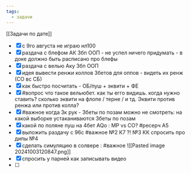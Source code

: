 ```yaml
---
tags:
  - задачи
---
```

[[Задачи по дате]]
- [x] c 9го августа не играю нл100
- [x] раздача с блефом АК 3бп ООП - не успел ничего придумать - в доке должно быть расписано про блефы
- [x] раздача с велью Аку 3бп ООП
- [x] идея вывести ренжи коллов 3бетов для оппов - видеть их ренж (СО вс СБ)
- [x] как быстро посчитать - ОБ/пуш + эквити + ФЕ
- [x] #вопрос что такое вельюбет. как ты егго видишь. когда нужно ставить? сколько эквити на флопе / терне / и тд. Эквити против ренжа или против колла? 
- [x] #важное когда 3к рук - 3беты по позам можно не смотреть: на какой выборке устаканиваются 3беты по позам
- [x] какой по поляне пуш на 4бет AQo : MP vs CO? #ресерч А5
- [x] выложить раздачу с 96с #важное №2 К7 ?! №3 КК спросить про дипы №4 
- [x] сделать симуляцию в солвере : #важное 
![[Pasted image 20241003120847.png]]
- [x] спросить у парней как записывать видео
- [ ] 